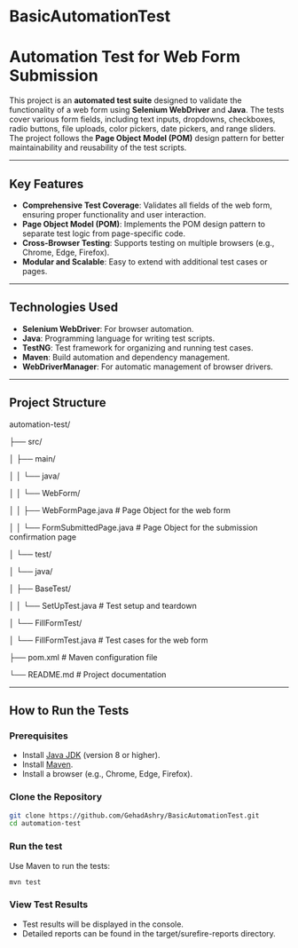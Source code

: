 # BasicAutomationTest

# Automation Test for Web Form Submission

This project is an **automated test suite** designed to validate the functionality of a web form using **Selenium WebDriver** and **Java**. The tests cover various form fields, including text inputs, dropdowns, checkboxes, radio buttons, file uploads, color pickers, date pickers, and range sliders. The project follows the **Page Object Model (POM)** design pattern for better maintainability and reusability of the test scripts.

---

## Key Features

- **Comprehensive Test Coverage**: Validates all fields of the web form, ensuring proper functionality and user interaction.
- **Page Object Model (POM)**: Implements the POM design pattern to separate test logic from page-specific code.
- **Cross-Browser Testing**: Supports testing on multiple browsers (e.g., Chrome, Edge, Firefox).
- **Modular and Scalable**: Easy to extend with additional test cases or pages.

---

## Technologies Used

- **Selenium WebDriver**: For browser automation.
- **Java**: Programming language for writing test scripts.
- **TestNG**: Test framework for organizing and running test cases.
- **Maven**: Build automation and dependency management.
- **WebDriverManager**: For automatic management of browser drivers.

---

## Project Structure
automation-test/

├── src/

│ ├── main/

│ │ └── java/

│ │ └── WebForm/

│ │ ├── WebFormPage.java # Page Object for the web form

│ │ └── FormSubmittedPage.java # Page Object for the submission confirmation page

│ └── test/

│ └── java/

│ ├── BaseTest/

│ │ └── SetUpTest.java # Test setup and teardown

│ └── FillFormTest/

│ └── FillFormTest.java # Test cases for the web form

├── pom.xml # Maven configuration file

└── README.md # Project documentation


---

## How to Run the Tests

### Prerequisites

- Install [Java JDK](https://www.oracle.com/java/technologies/javase-downloads.html) (version 8 or higher).
- Install [Maven](https://maven.apache.org/download.cgi).
- Install a browser (e.g., Chrome, Edge, Firefox).

### Clone the Repository

```bash
git clone https://github.com/GehadAshry/BasicAutomationTest.git
cd automation-test
```

### Run the test

Use Maven to run the tests:

```bash
mvn test
```

### View Test Results

* Test results will be displayed in the console.
* Detailed reports can be found in the target/surefire-reports directory.
